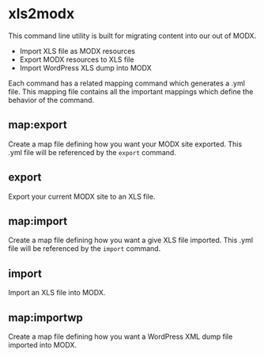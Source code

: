 # xls2modx

This command line utility is built for migrating content into our out of MODX.

- Import XLS file as MODX resources
- Export MODX resources to XLS file
- Import WordPress XLS dump into MODX

Each command has a related mapping command which generates a .yml file.  This mapping file contains all the important
mappings which define the behavior of the command.

## map:export

Create a map file defining how you want your MODX site exported.  This .yml file will be referenced by the `export` command.

## export

Export your current MODX site to an XLS file.

## map:import

Create a map file defining how you want a give XLS file imported.  This .yml file will be referenced by the `import` command.

## import

Import an XLS file into MODX.

## map:importwp

Create a map file defining how you want a WordPress XML dump file imported into MODX.





